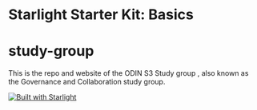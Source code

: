 # Starlight Starter Kit: Basics
# study-group
This is the repo and website of the ODIN S3 Study group , also known as the Governance and Collaboration study group.  



[![Built with Starlight](https://astro.badg.es/v2/built-with-starlight/tiny.svg)](https://starlight.astro.build)

